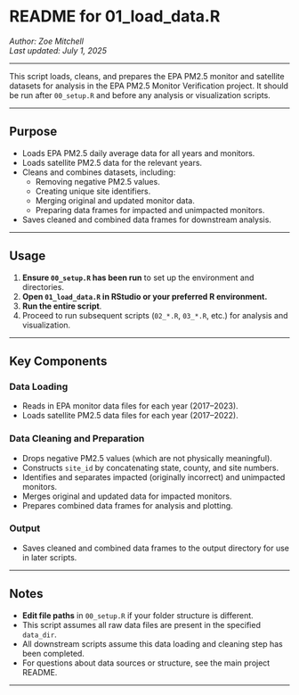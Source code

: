 # README for 01_load_data.R
*Author: Zoe Mitchell*  
*Last updated: July 1, 2025*

---

This script loads, cleans, and prepares the EPA PM2.5 monitor and satellite datasets for analysis in the EPA PM2.5 Monitor Verification project. It should be run after `00_setup.R` and before any analysis or visualization scripts.

---

## Purpose

- Loads EPA PM2.5 daily average data for all years and monitors.
- Loads satellite PM2.5 data for the relevant years.
- Cleans and combines datasets, including:
  - Removing negative PM2.5 values.
  - Creating unique site identifiers.
  - Merging original and updated monitor data.
  - Preparing data frames for impacted and unimpacted monitors.
- Saves cleaned and combined data frames for downstream analysis.

---

## Usage

1. **Ensure `00_setup.R` has been run** to set up the environment and directories.
2. **Open `01_load_data.R` in RStudio or your preferred R environment.**
3. **Run the entire script**.
4. Proceed to run subsequent scripts (`02_*.R`, `03_*.R`, etc.) for analysis and visualization.

---

## Key Components

### Data Loading

- Reads in EPA monitor data files for each year (2017–2023).
- Loads satellite PM2.5 data files for each year (2017–2022).

### Data Cleaning and Preparation

- Drops negative PM2.5 values (which are not physically meaningful).
- Constructs `site_id` by concatenating state, county, and site numbers.
- Identifies and separates impacted (originally incorrect) and unimpacted monitors.
- Merges original and updated data for impacted monitors.
- Prepares combined data frames for analysis and plotting.

### Output

- Saves cleaned and combined data frames to the output directory for use in later scripts.

---

## Notes

- **Edit file paths** in `00_setup.R` if your folder structure is different.
- This script assumes all raw data files are present in the specified `data_dir`.
- All downstream scripts assume this data loading and cleaning step has been completed.
- For questions about data sources or structure, see the main project README.

---